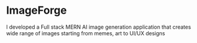 # ImageForge
I developed a Full stack MERN AI image generation application that creates wide range of images starting from memes, art to UI/UX designs
